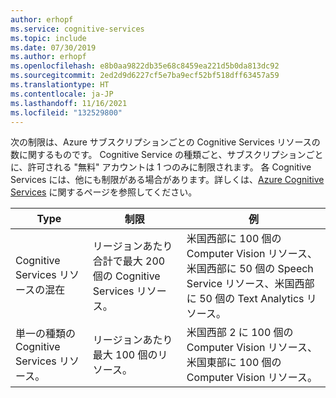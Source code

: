 ```yaml
---
author: erhopf
ms.service: cognitive-services
ms.topic: include
ms.date: 07/30/2019
ms.author: erhopf
ms.openlocfilehash: e8b0aa9822db35e68c8459ea221d5b0da813dc92
ms.sourcegitcommit: 2ed2d9d6227cf5e7ba9ecf52bf518dff63457a59
ms.translationtype: HT
ms.contentlocale: ja-JP
ms.lasthandoff: 11/16/2021
ms.locfileid: "132529800"
---
```

次の制限は、Azure サブスクリプションごとの Cognitive Services リソースの数に関するものです。 Cognitive Service の種類ごと、サブスクリプションごとに、許可される "無料" アカウントは 1 つのみに制限されます。
各 Cognitive Services には、他にも制限がある場合があります。詳しくは、[Azure Cognitive Services](../articles/cognitive-services/index.yml) に関するページを参照してください。

| Type | 制限 | 例 |
|------|-------|---------|
| Cognitive Services リソースの混在 | リージョンあたり合計で最大 200 個の Cognitive Services リソース。 | 米国西部に 100 個の Computer Vision リソース、米国西部に 50 個の Speech Service リソース、米国西部に 50 個の Text Analytics リソース。 |
| 単一の種類の Cognitive Services リソース。 | リージョンあたり最大 100 個のリソース。 | 米国西部 2 に 100 個の Computer Vision リソース、米国東部に 100 個の Computer Vision リソース。 |
